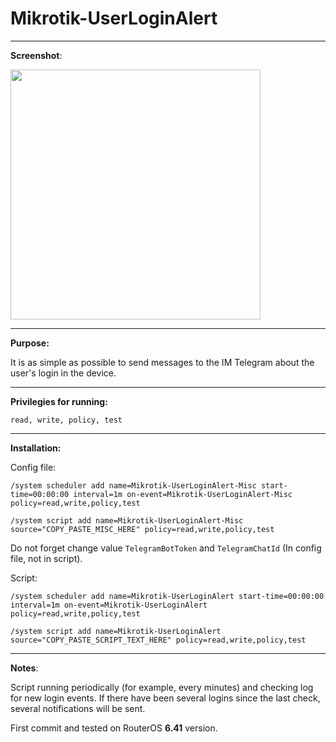 # Mikrotik-UserLoginAlert

---

__Screenshot__:

<img src="https://github.com/alseg/Mikrotik-UserLoginAlert/blob/master/Docs/Images/WLAJMLuE2HolWYe.png?raw=true" width="400">

---

__Purpose:__

It is as simple as possible to send messages to the IM Telegram about the user's login in the device.

---

__Privilegies for running:__

`read, write, policy, test`

---

__Installation:__

Config file:

`/system scheduler add name=Mikrotik-UserLoginAlert-Misc start-time=00:00:00 interval=1m on-event=Mikrotik-UserLoginAlert-Misc policy=read,write,policy,test`

`/system script add name=Mikrotik-UserLoginAlert-Misc source="COPY_PASTE_MISC_HERE" policy=read,write,policy,test`

Do not forget change value `TelegramBotToken` and `TelegramChatId` (In config file, not in script).

Script:

`/system scheduler add name=Mikrotik-UserLoginAlert start-time=00:00:00 interval=1m on-event=Mikrotik-UserLoginAlert policy=read,write,policy,test`

`/system script add name=Mikrotik-UserLoginAlert source="COPY_PASTE_SCRIPT_TEXT_HERE" policy=read,write,policy,test`

---

__Notes__:

Script running periodically (for example, every minutes) and checking log for new login events.
If there have been several logins since the last check, several notifications will be sent.

First commit and tested on RouterOS __6.41__ version.